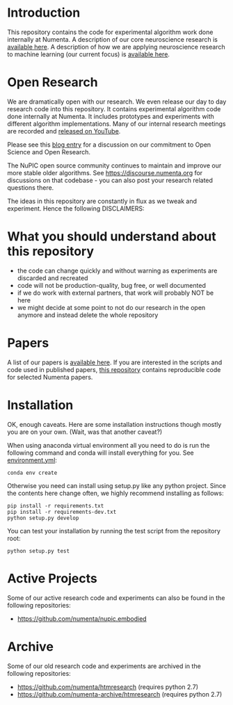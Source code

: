Introduction
==============

This repository contains the code for experimental algorithm work done internally at Numenta. A description of our core neuroscience research is [available here](https://www.numenta.com/neuroscience-research/). A description of how we are applying neuroscience research to machine learning (our current focus) is [available here](https://numenta.com/machine-intelligence-research).

Open Research
==============

We are dramatically open with our research. We even release our day to day research code into this repository. It contains experimental algorithm code done internally at Numenta. It includes prototypes and experiments with different algorithm implementations. Many of our internal research meetings are recorded and [released on YouTube](https://www.youtube.com/c/NumentaTheory/videos).

Please see this [blog entry](https://numenta.com/blog/2018/10/22/framework_for_intelligence_commitment_to_open_science/) for a discussion on our commitment to Open Science and Open Research.

The NuPIC open source community continues to maintain and improve our more stable older algorithms. See https://discourse.numenta.org for discussions on that codebase - you can also post your research related questions there.

The ideas in this repository are constantly in flux as we tweak and experiment. Hence the following DISCLAIMERS:
 
What you should understand about this repository
================================================

- the code can change quickly and without warning as experiments are discarded and recreated
- code will not be production-quality, bug free, or well documented
- if we do work with external partners, that work will probably NOT be here
- we might decide at some point to not do our research in the open anymore and instead delete the whole repository

Papers
======

A list of our papers is [available here](https://numenta.com/neuroscience-research/research-publications/). If you are interested in the scripts and code used in published papers, [this repository](https://github.com/numenta/htmpapers) contains reproducible code for selected Numenta papers.

Installation
============

OK, enough caveats. Here are some installation instructions though mostly you are on your own. (Wait, was that another caveat?)

When using anaconda virtual environment all you need to do is run the following command and conda will install everything for you. See [environment.yml](./environment.yml):

    conda env create

Otherwise you need can install using setup.py like any python project. Since the contents here change often, we highly recommend installing as follows:
    
    pip install -r requirements.txt
    pip install -r requirements-dev.txt
    python setup.py develop

You can test your installation by running the test script from the repository root:

    python setup.py test

Active Projects
=======

Some of our active research code and experiments can also be found in the following repositories:

* https://github.com/numenta/nupic.embodied
  
Archive
=======

Some of our old research code and experiments are archived in the following repositories: 
 
* https://github.com/numenta/htmresearch (requires python 2.7)
* https://github.com/numenta-archive/htmresearch (requires python 2.7)

